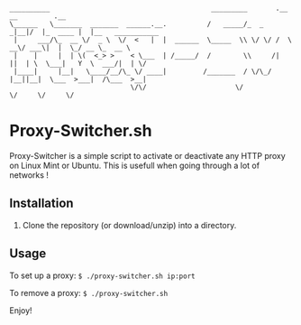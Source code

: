 ```

__________                                        _________       .__  __         .__                  
\______   \_______  _______  ______.__.          /   _____/_  _  _|__|/  |_  ____ |  |__   ___________ 
 |     ___/\_  __ \/  _ \  \/  <   |  |  ______  \_____  \\ \/ \/ /  \   __\/ ___\|  |  \_/ __ \_  __ \
 |    |     |  | \(  <_> >    < \___  | /_____/  /        \\     /|  ||  | \  \___|   Y  \  ___/|  | \/
 |____|     |__|   \____/__/\_ \/ ____|         /_______  / \/\_/ |__||__|  \___  >___|  /\___  >__|   
                              \/\/                      \/                      \/     \/     \/       
```

Proxy-Switcher.sh
=============

Proxy-Switcher is a simple script to activate or deactivate any HTTP proxy on Linux Mint or Ubuntu.
This is usefull when going through a lot of networks !

Installation
-------------

 1. Clone the repository (or download/unzip) into a directory.

Usage
-------------

To set up a proxy: `$ ./proxy-switcher.sh ip:port`

To remove a proxy: `$ ./proxy-switcher.sh`


Enjoy!

